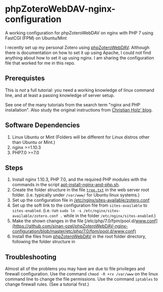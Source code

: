 # phpZoteroWebDAV-nginx-configuration
A working configuration for phpZoteroWebDAV on nginx with PHP 7 using FastCGI (FPM) on Ubuntu/Mint

I recently set up my personal Zotero using [phpZoteroWebDAV](https://github.com/krueschan/phpZoteroWebDAV).
Although there is documentation on how to set it up using Apache, I could not find anything about how to
set it up using nginx. I am sharing the configuration file that worked for me in this repo.

## Prerequistes
This is _not_ a full tutorial: you need a working knowledge of linux command line, and at least a passing
knowledge of server setup. 

See one of the many tutorials from the search term "nginx and PHP installation". 
Also study the original instructions from [Christian Holz' blog](http://blog.holz.ca/2011/11/phpzoterowebdav-installation/).

## Software Dependencies
1. Linux Ubuntu or Mint (Folders will be different for Linux distros other than Ubuntu or Mint.)
2. nginx >=1.10.3
3. PHP7.0 >=7.0

## Steps

1. Install nginx 1.10.3, PHP 7.0, and the required PHP modules with the commands in the script [apt-install-nginx-and-php.sh](https://github.com/sinan-ozel/phpZoteroWebDAV-nginx-configuration/blob/master/apt-install-nginx-and-php.sh).
2. Create the folder structure in the file [`tree.txt`](https://github.com/sinan-ozel/phpZoteroWebDAV-nginx-configuration/blob/master/tree.txt) in the web server root folder. (i.e. typically under `/var/www/` for Ubuntu linux systems.)
3. Set up the configuration file in [/etc/nginx/sites-available/zotero.conf](https://github.com/sinan-ozel/phpZoteroWebDAV-nginx-configuration/blob/master/etc/nginx/sites-available/zotero.conf) 
4. Set up the soft link to the configuration file from `sites-available` to `sites-enabled`. (i.e. run `sudo ln -s /etc/nginx/sites-available/zotero.conf .` while in the folder `/etc/nginx/sites-enabled`.)
5. Make the shown changes in the file [/etc/php/7.0/fpm/pool.d/www.conf](https://github.com/sinan-ozel/phpZoteroWebDAV-nginx-configuration/blob/master/etc/php/7.0/fpm/pool.d/www.conf)
6. Install the files from [phpZoteroWebDAV](https://github.com/krueschan/phpZoteroWebDAV) in the root folder directory, following the folder structure in 

## Troubleshooting
Almost all of the problems you may have are due to file privileges and firewall configuration.
Use the command `chmod -R +rx /var/www` on the linux command line to change the file permissions.
Use the command `iptables` to change firewall rules. (See a tutorial first.)
